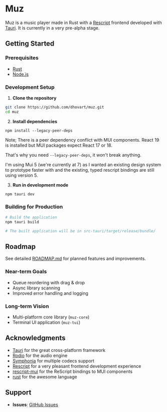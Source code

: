 # Muz

Muz is a music player made in Rust with a [Rescript](https://rescript-lang.org/) frontend developed with [Tauri](https://tauri.app/). It is currently in a very pre-alpha stage.

## Getting Started

### Prerequisites
- [Rust](https://rustup.rs/)
- [Node.js](https://nodejs.org/)

### Development Setup

1. **Clone the repository**
```bash
git clone https://github.com/dhovart/muz.git
cd muz
```

2. **Install dependencies**

```
npm install --legacy-peer-deps
```

Note; There is a peer dependency conflict with MUI components. React 19 is installed but MUI packages expect React 17 or 18.

That's why you need `--legacy-peer-deps`, it won't break anything.

I'm using Mui 5 (we're currently at 7) as I wanted an existing design system to prototype faster with and the existing, typed rescript bindings are still using version 5.

3. **Run in development mode**

```bash
npm tauri dev
```

### Building for Production

```bash
# Build the application
npm tauri build

# The built application will be in src-tauri/target/release/bundle/
```

## Roadmap

See detailed [ROADMAP.md](ROADMAP.md) for planned features and improvements.

### Near-term Goals
- Queue reordering with drag & drop
- Async library scanning
- Improved error handling and logging

### Long-term Vision
- Multi-platform core library (`muz-core`)
- Terminal UI application (`muz-tui`)

##  Acknowledgments

- [Tauri](https://tauri.app/) for the great cross-platform framework
- [Rodio](https://github.com/RustAudio/rodio) for the audio engine
- [Symphonia](https://github.com/pdeljanov/Symphonia) for multiple codecs support
- [Rescript](https://rescript-lang.org/) for a very pleasant frontend development experience
- [rescript-mui](https://github.com/cca-io/rescript-mui) for the ReScript bindings to MUI components
- [rust](https://www.rust-lang.org/fr) for the awesome language

## Support

- **Issues**: [GitHub Issues](https://github.com/dhovart/muz/issues)
